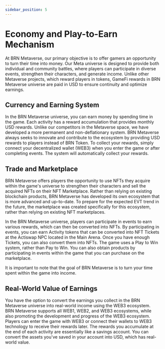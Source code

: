 ```yaml
---
sidebar_position: 5
---
```


# Economy and Play-to-Earn Mechanism

At BRN Metaverse, our primary objective is to offer gamers an opportunity to turn their time into money. Our Meta universe is designed to provide both individual and community battles, where players can participate in diverse events, strengthen their characters, and generate income. Unlike other Metaverse projects, which reward players in tokens, GameFi rewards in BRN Metaverse universe are paid in USD to ensure continuity and optimize earnings.

## Currency and Earning System

In the BRN Metaverse universe, you can earn money by spending time in the game. Each activity has a reward accumulation that provides monthly USD rewards. Unlike our competitors in the Metaverse space, we have developed a more permanent and non-deflationary system. BRN Metaverse always seeks to innovate and contribute to the ecosystem by providing USD rewards to players instead of BRN Token. To collect your rewards, simply connect your decentralized wallet (WEB3) when you enter the game or after completing events. The system will automatically collect your rewards. 

## Trade and Marketplace

BRN Metaverse offers players the opportunity to use NFTs they acquire within the game's universe to strengthen their characters and sell the acquired NFTs on their NFT Marketplace. Rather than relying on existing blockchain products, BRN Metaverse has developed its own ecosystem that is more advanced and up-to-date. To prepare for the expected EVT trend in the future, the marketplace was created specifically for this ecosystem, rather than relying on existing NFT marketplaces.

In the BRN Metaverse universe, players can participate in events to earn various rewards, which can then be converted into NFTs. By participating in events, you can earn Activity tokens that can be converted into NFT Tickets at the Actiswap NPC located in the Main Arena. Once you have enough Tickets, you can also convert them into NFTs. The game uses a Play to Win system, rather than Pay to Win. You can also obtain products by participating in events within the game that you can purchase on the marketplace.

It is important to note that the goal of BRN Metaverse is to turn your time spent within the game into income.

## Real-World Value of Earnings

You have the option to convert the earnings you collect in the BRN Metaverse universe into real-world income using the WEB3 ecosystem. BRN Metaverse supports all WEB1, WEB2, and WEB3 ecosystems, while also promoting the development and progress of the WEB3 ecosystem. Players can enter the game with WEB3 or connect their wallets to WEB3 technology to receive their rewards later. The rewards you accumulate at the end of each activity are essentially like a savings account. You can convert the assets you've saved in your account into USD, which has real-world value.

